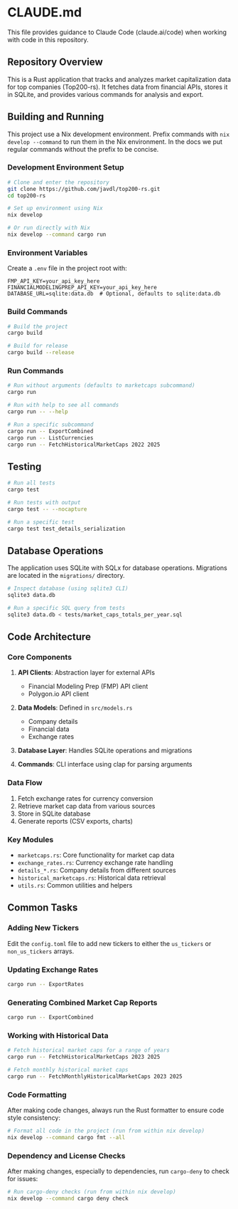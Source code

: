 # CLAUDE.md

This file provides guidance to Claude Code (claude.ai/code) when working with code in this repository.

## Repository Overview

This is a Rust application that tracks and analyzes market capitalization data for top companies (Top200-rs). It fetches data from financial APIs, stores it in SQLite, and provides various commands for analysis and export.

## Building and Running

This project use a Nix development environment.
Prefix commands with `nix develop --command` to run them in the Nix environment. In the docs we put regular commands without the prefix to be concise.

### Development Environment Setup

```bash
# Clone and enter the repository
git clone https://github.com/javdl/top200-rs.git
cd top200-rs

# Set up environment using Nix
nix develop

# Or run directly with Nix
nix develop --command cargo run
```

### Environment Variables

Create a `.env` file in the project root with:

```env
FMP_API_KEY=your_api_key_here
FINANCIALMODELINGPREP_API_KEY=your_api_key_here
DATABASE_URL=sqlite:data.db  # Optional, defaults to sqlite:data.db
```

### Build Commands

```bash
# Build the project
cargo build

# Build for release
cargo build --release
```

### Run Commands

```bash
# Run without arguments (defaults to marketcaps subcommand)
cargo run

# Run with help to see all commands
cargo run -- --help

# Run a specific subcommand
cargo run -- ExportCombined
cargo run -- ListCurrencies
cargo run -- FetchHistoricalMarketCaps 2022 2025
```

## Testing

```bash
# Run all tests
cargo test

# Run tests with output
cargo test -- --nocapture

# Run a specific test
cargo test test_details_serialization
```

## Database Operations

The application uses SQLite with SQLx for database operations. Migrations are located in the `migrations/` directory.

```bash
# Inspect database (using sqlite3 CLI)
sqlite3 data.db

# Run a specific SQL query from tests
sqlite3 data.db < tests/market_caps_totals_per_year.sql
```

## Code Architecture

### Core Components

1. **API Clients**: Abstraction layer for external APIs
   - Financial Modeling Prep (FMP) API client
   - Polygon.io API client

2. **Data Models**: Defined in `src/models.rs`
   - Company details
   - Financial data
   - Exchange rates

3. **Database Layer**: Handles SQLite operations and migrations

4. **Commands**: CLI interface using clap for parsing arguments

### Data Flow

1. Fetch exchange rates for currency conversion
2. Retrieve market cap data from various sources
3. Store in SQLite database
4. Generate reports (CSV exports, charts)

### Key Modules

- `marketcaps.rs`: Core functionality for market cap data
- `exchange_rates.rs`: Currency exchange rate handling
- `details_*.rs`: Company details from different sources
- `historical_marketcaps.rs`: Historical data retrieval
- `utils.rs`: Common utilities and helpers

## Common Tasks

### Adding New Tickers

Edit the `config.toml` file to add new tickers to either the `us_tickers` or `non_us_tickers` arrays.

### Updating Exchange Rates

```bash
cargo run -- ExportRates
```

### Generating Combined Market Cap Reports

```bash
cargo run -- ExportCombined
```

### Working with Historical Data

```bash
# Fetch historical market caps for a range of years
cargo run -- FetchHistoricalMarketCaps 2023 2025

# Fetch monthly historical market caps
cargo run -- FetchMonthlyHistoricalMarketCaps 2023 2025
```

### Code Formatting

After making code changes, always run the Rust formatter to ensure code style consistency:

```bash
# Format all code in the project (run from within nix develop)
nix develop --command cargo fmt --all
```

### Dependency and License Checks

After making changes, especially to dependencies, run `cargo-deny` to check for issues:

```bash
# Run cargo-deny checks (run from within nix develop)
nix develop --command cargo deny check
```
